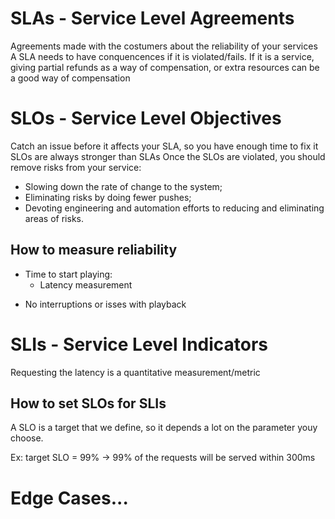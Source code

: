 # SLAs - Service Level Agreements
Agreements made with the costumers about the reliability of your services
A SLA needs to have conquencences if it is violated/fails.
If it is a service, giving partial refunds as a way of compensation, or extra 
resources can be a good way of compensation


# SLOs - Service Level Objectives
Catch an issue before it affects your SLA, so you have enough time to fix it
SLOs are always stronger than SLAs
Once the SLOs are violated, you should remove risks from your service:
+ Slowing down the rate of change to the system;
+ Eliminating risks by doing fewer pushes;
+ Devoting engineering and automation efforts to reducing and eliminating areas of risks.

## How to measure reliability
  + Time to start playing:
    * Latency measurement 
 
  * No interruptions or isses with playback

# SLIs - Service Level Indicators
Requesting the latency is a quantitative measurement/metric 

## How to set SLOs for SLIs
A SLO is a target that we define, so it depends a lot on the parameter youy choose.

Ex: target SLO = 99% -> 99% of the requests will be served within 300ms

# Edge Cases...
